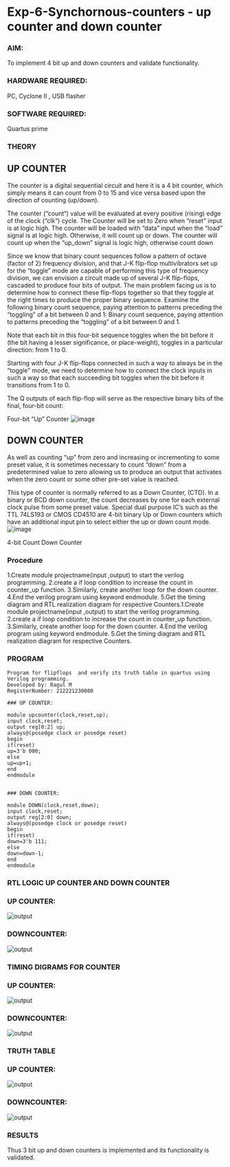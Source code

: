 # Exp-6-Synchornous-counters - up counter and down counter 
### AIM:
To implement 4 bit up and down counters and validate  functionality.
### HARDWARE REQUIRED:
 PC, Cyclone II , USB flasher
### SOFTWARE REQUIRED:
Quartus prime
### THEORY 

## UP COUNTER 
The counter is a digital sequential circuit and here it is a 4 bit counter, which simply means it can count from 0 to 15 and vice versa based upon the direction of counting (up/down). 

The counter (“count“) value will be evaluated at every positive (rising) edge of the clock (“clk“) cycle.
The Counter will be set to Zero when “reset” input is at logic high.
The counter will be loaded with “data” input when the “load” signal is at logic high. Otherwise, it will count up or down.
The counter will count up when the “up_down” signal is logic high, otherwise count down

Since we know that binary count sequences follow a pattern of octave (factor of 2) frequency division, and that J-K flip-flop multivibrators set up for the “toggle” mode are capable of performing this type of frequency division, we can envision a circuit made up of several J-K flip-flops, cascaded to produce four bits of output.
The main problem facing us is to determine how to connect these flip-flops together so that they toggle at the right times to produce the proper binary sequence.
Examine the following binary count sequence, paying attention to patterns preceding the “toggling” of a bit between 0 and 1:
Binary count sequence, paying attention to patterns preceding the “toggling” of a bit between 0 and 1.

Note that each bit in this four-bit sequence toggles when the bit before it (the bit having a lesser significance, or place-weight), toggles in a particular direction: from 1 to 0.



 
 

Starting with four J-K flip-flops connected in such a way to always be in the “toggle” mode, we need to determine how to connect the clock inputs in such a way so that each succeeding bit toggles when the bit before it transitions from 1 to 0.

The Q outputs of each flip-flop will serve as the respective binary bits of the final, four-bit count:

 
 

Four-bit “Up” Counter
![image](https://user-images.githubusercontent.com/36288975/169644758-b2f4339d-9532-40c5-af40-8f4f8c942e2c.png)



## DOWN COUNTER 

As well as counting “up” from zero and increasing or incrementing to some preset value, it is sometimes necessary to count “down” from a predetermined value to zero allowing us to produce an output that activates when the zero count or some other pre-set value is reached.

This type of counter is normally referred to as a Down Counter, (CTD). In a binary or BCD down counter, the count decreases by one for each external clock pulse from some preset value. Special dual purpose IC’s such as the TTL 74LS193 or CMOS CD4510 are 4-bit binary Up or Down counters which have an additional input pin to select either the up or down count mode.
![image](https://user-images.githubusercontent.com/36288975/169644844-1a14e123-7228-4ed8-81a9-eb937dff4ac8.png)


4-bit Count Down Counter
### Procedure
1.Create module projectname(input ,output) to start the verilog programming. 2.create a if loop condition to increase the count in counter_up function. 3.Similarly, create another loop for the down counter. 4.End the verilog program using keyword endmodule. 5.Get the timing diagram and RTL realization diagram for respective Counters.1.Create module projectname(input ,output) to start the verilog programming. 2.create a if loop condition to increase the count in counter_up function. 3.Similarly, create another loop for the down counter. 4.End the verilog program using keyword endmodule. 5.Get the timing diagram and RTL realization diagram for respective Counters.


### PROGRAM 
~~~
Program for flipflops  and verify its truth table in quartus using Verilog programming.
Developed by: Ragul M 
RegisterNumber: 212221230080 
~~~
~~~
### UP COUNTER:

module upcounter(clock,reset,up);
input clock,reset;
output reg[0:2] up;
always@(posedge clock or posedge reset)
begin
if(reset)
up=3'b 000;
else
up=up+1;
end
endmodule


### DOWN COUNTER:

module DOWN(clock,reset,down);
input clock,reset;
output reg[2:0] down;
always@(posedge clock or posedge reset)
begin
if(reset)
down=3'b 111;
else
down=down-1;
end
endmodule

~~~






### RTL LOGIC UP COUNTER AND DOWN COUNTER  


### UP COUNTER:
![output](https://user-images.githubusercontent.com/93901857/201064110-26df27d4-9897-4f5b-9a69-b1829269ed8c.png)


### DOWNCOUNTER:
![output](https://user-images.githubusercontent.com/93901857/201305443-47033f0d-1c43-4b49-9a00-b8ae07b271ea.png)


### TIMING DIGRAMS FOR COUNTER  

### UP COUNTER:
![output](https://user-images.githubusercontent.com/93901857/201064120-e2e79d7b-8b0d-4d49-9333-2322b85d1b46.png)


### DOWNCOUNTER:
![output](https://user-images.githubusercontent.com/93901857/201306067-89ff8404-7c98-4966-9f53-d1b80c2be57b.png)



### TRUTH TABLE 

### UP COUNTER:
![output](https://user-images.githubusercontent.com/93901857/200124061-ad25ab47-d9cf-4a8f-9d70-d31273557a67.jpg)


### DOWNCOUNTER:
![output](https://user-images.githubusercontent.com/93901857/200124063-e97b22e5-7cdd-4345-a9be-bb8b055dbb4b.jpg)




### RESULTS 
Thus 3 bit up and down counters is implemented and its functionality is validated.
